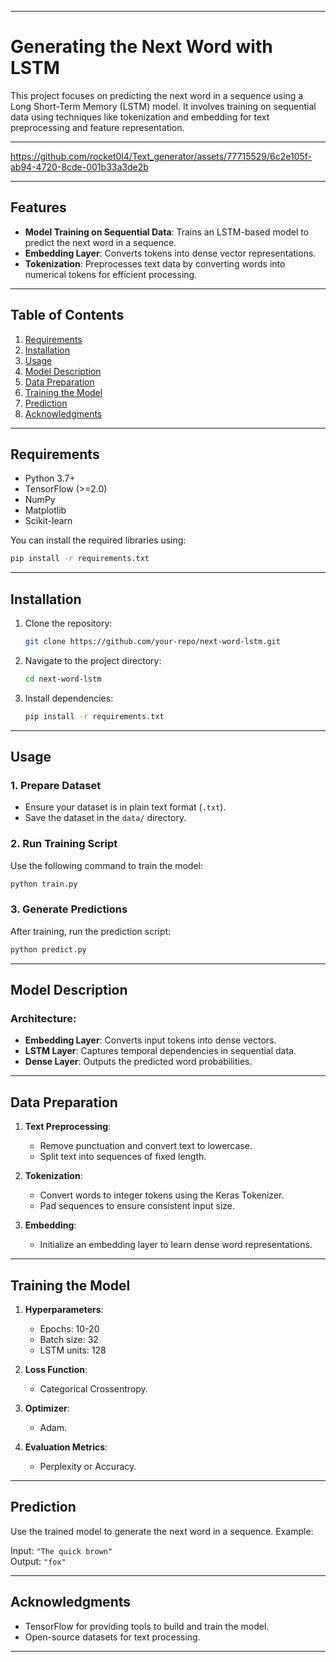  ---

# Generating the Next Word with LSTM  

This project focuses on predicting the next word in a sequence using a Long Short-Term Memory (LSTM) model. It involves training on sequential data using techniques like tokenization and embedding for text preprocessing and feature representation.

---

https://github.com/rocket0l4/Text_generator/assets/77715529/6c2e105f-ab94-4720-8cde-001b33a3de2b

---

## Features  
- **Model Training on Sequential Data**: Trains an LSTM-based model to predict the next word in a sequence.  
- **Embedding Layer**: Converts tokens into dense vector representations.  
- **Tokenization**: Preprocesses text data by converting words into numerical tokens for efficient processing.  

---

## Table of Contents  
1. [Requirements](#requirements)  
2. [Installation](#installation)  
3. [Usage](#usage)  
4. [Model Description](#model-description)  
5. [Data Preparation](#data-preparation)  
6. [Training the Model](#training-the-model)  
7. [Prediction](#prediction)  
8. [Acknowledgments](#acknowledgments)  

---

## Requirements  
- Python 3.7+  
- TensorFlow (>=2.0)  
- NumPy  
- Matplotlib  
- Scikit-learn  

You can install the required libraries using:  
```bash  
pip install -r requirements.txt  
```  

---

## Installation  
1. Clone the repository:  
   ```bash  
   git clone https://github.com/your-repo/next-word-lstm.git  
   ```  
2. Navigate to the project directory:  
   ```bash  
   cd next-word-lstm  
   ```  
3. Install dependencies:  
   ```bash  
   pip install -r requirements.txt  
   ```  

---

## Usage  

### 1. **Prepare Dataset**  
   - Ensure your dataset is in plain text format (`.txt`).  
   - Save the dataset in the `data/` directory.  

### 2. **Run Training Script**  
   Use the following command to train the model:  
   ```bash  
   python train.py  
   ```  

### 3. **Generate Predictions**  
   After training, run the prediction script:  
   ```bash  
   python predict.py  
   ```  

---

## Model Description  

### Architecture:  
- **Embedding Layer**: Converts input tokens into dense vectors.  
- **LSTM Layer**: Captures temporal dependencies in sequential data.  
- **Dense Layer**: Outputs the predicted word probabilities.  

---

## Data Preparation  

1. **Text Preprocessing**:  
   - Remove punctuation and convert text to lowercase.  
   - Split text into sequences of fixed length.  

2. **Tokenization**:  
   - Convert words to integer tokens using the Keras Tokenizer.  
   - Pad sequences to ensure consistent input size.  

3. **Embedding**:  
   - Initialize an embedding layer to learn dense word representations.  

---

## Training the Model  

1. **Hyperparameters**:  
   - Epochs: 10-20  
   - Batch size: 32  
   - LSTM units: 128  

2. **Loss Function**:  
   - Categorical Crossentropy.  

3. **Optimizer**:  
   - Adam.  

4. **Evaluation Metrics**:  
   - Perplexity or Accuracy.  

---

## Prediction  

Use the trained model to generate the next word in a sequence. Example:  

Input: `"The quick brown"`  
Output: `"fox"`  

---

## Acknowledgments  

- TensorFlow for providing tools to build and train the model.  
- Open-source datasets for text processing.  

---  


  



